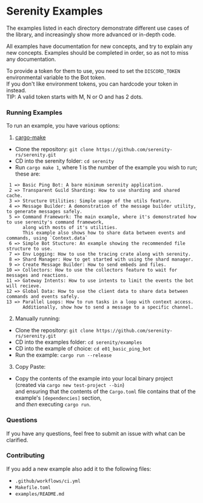 # Serenity Examples

The examples listed in each directory demonstrate different use cases of the
library, and increasingly show more advanced or in-depth code.

All examples have documentation for new concepts, and try to explain any new
concepts. Examples should be completed in order, so as not to miss any
documentation.

To provide a token for them to use, you need to set the `DISCORD_TOKEN`
environmental variable to the Bot token.\
If you don't like environment tokens, you can hardcode your token in instead.\
TIP: A valid token starts with M, N or O and has 2 dots.

### Running Examples

To run an example, you have various options:

1. [cargo-make](https://lib.rs/crates/cargo-make)
- Clone the repository: `git clone https://github.com/serenity-rs/serenity.git`
- CD into the serenity folder: `cd serenity`
- Run `cargo make 1`, where 1 is the number of the example you wish to run; these are:
```
 1 => Basic Ping Bot: A bare minimum serenity application.
 2 => Transparent Guild Sharding: How to use sharding and shared cache.
 3 => Structure Utilities: Simple usage of the utils feature.
 4 => Message Builder: A demonstration of the message builder utility, to generate messages safely.
 5 => Command Framework: The main example, where it's demonstrated how to use serenity's command framework,
      along with mosts of it's utilities.
      This example also shows how to share data between events and commands, using `Context.data`
 6 => Simple Bot Stucture: An example showing the recommended file structure to use.
 7 => Env Logging: How to use the tracing crate along with serenity.
 8 => Shard Manager: How to get started with using the shard manager.
 9 => Create Message Builder: How to send embeds and files.
10 => Collectors: How to use the collectors feature to wait for messages and reactions.
11 => Gateway Intents: How to use intents to limit the events the bot will recieve.
12 => Global Data: How to use the client data to share data between commands and events safely.
13 => Parallel Loops: How to run tasks in a loop with context access.
      Additionally, show how to send a message to a specific channel.
```

2. Manually running:
- Clone the repository: `git clone https://github.com/serenity-rs/serenity.git`
- CD into the examples folder: `cd serenity/examples`
- CD into the example of choice: `cd e01_basic_ping_bot`
- Run the example: `cargo run --release`

3. Copy Paste:
- Copy the contents of the example into your local binary project\
(created via `cargo new test-project --bin`)\
and ensuring that the contents of the `Cargo.toml` file
contains that of the example's `[dependencies]` section,\
and _then_ executing `cargo run`.

### Questions

If you have any questions, feel free to submit an issue with what can be
clarified.

### Contributing

If you add a new example also add it to the following files:
- `.github/workflows/ci.yml`
- `Makefile.toml`
- `examples/README.md`
